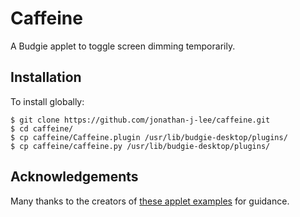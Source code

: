 # Caffeine

A Budgie applet to toggle screen dimming temporarily.

## Installation

To install globally:

```
$ git clone https://github.com/jonathan-j-lee/caffeine.git
$ cd caffeine/
$ cp caffeine/Caffeine.plugin /usr/lib/budgie-desktop/plugins/
$ cp caffeine/caffeine.py /usr/lib/budgie-desktop/plugins/
```

## Acknowledgements

Many thanks to the creators of [these applet examples](https://github.com/budgie-desktop/budgie-desktop-examples) for guidance.
